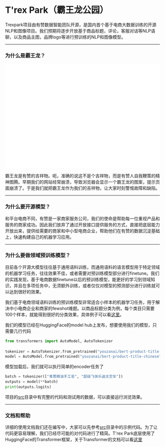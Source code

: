 # T'rex Park（霸王龙公园）

Trexpark项目由有赞数据智能团队开源，是国内首个基于电商大数据训练的开源NLP和图像项目。我们预期将逐步开放基于商品标题，评论，客服对话等NLP语聊，以及商品主图，品牌logo等进行预训练的NLP和图像模型。

----

### 为什么是霸王龙？

![霸王龙](images/trex_white.png)

霸王龙是有赞的吉祥物。呃，准确的说这不是个吉祥物，而是有赞人自我鞭策的精神图腾。早期我们的网站经常崩溃，导致浏览器会显示一个霸王龙的图案，提示页面崩溃了。于是我们就把霸王龙作为我们的吉祥物，让大家时刻警惕故障和缺陷。

----

### 为什么要开源模型？

和平台电商不同，有赞是一家商家服务公司，我们的使命是帮助每一位重视产品和服务的商家成功。因此我们放弃了通过开放接口提供服务的方式，直接把底层能力开放出来，提供给需要的商家和中小型电商企业，帮助他们在有赞的数据沉淀基础上，快速构建自己的机器学习应用。

----
### 为什么要做领域预训练模型？

目前各个开源大模型往往基于通用语料训练，而通用语料的语言模型用于特定领域的机器学习任务，往往效果不佳，或者需要对预训练模型部分进行finetune。我们的实践发现，基于电商数据finetune以后的预训练模型，能更好的学习到领域知识，并且在多项任务中，无须额外训练，或者仅仅对模型的预测部分进行训练就可以达到很好的效果。

我们基于电商领域语料训练的预训练模型非常适合小样本的机器学习任务，用于解决中小电商企业和商家的fewshot难题。以商品标题分类为例，每个类目只需要100个样本，就能得到很好的分类效果，具体例子可以看[这里](https://github.com/youzanai/trexpark/blob/main/src/text_classification/title_classification.py)。

我们的模型已经在HuggingFace的model hub上发布，想要使用我们的模型，只需要几行代码
```Python
from transformers import AutoModel, AutoTokenizer

tokenizer = AutoTokenizer.from_pretrained("youzanai/bert-product-title-chinese")
model = AutoModel.from_pretrained("youzanai/bert-product-title-chinese")
```
模型加载后，我们就可以执行简单的encoder任务了
```Python
batch = tokenizer(["青蒿精油手工皂", "超级飞侠乐迪太空车"])
outputs = model(**batch)
print(outputs.logits)
```

项目的[src](https://github.com/youzanai/trexpark/tree/main/src)目录中有完整的代码和测试用的数据，可以直接运行浏览效果。

----

### 文档和帮助

详细的使用文档我们还在编写中，大家可以先参考[src](https://github.com/youzanai/trexpark/tree/main/src)目录中的示例代码。为了让代码更容易理解，我们已经尽可能的对代码进行了精简。T'rex Park底层使用了HuggingFace的Transformer框架，关于Transformer的文档可以看[这里](https://huggingface.co/docs/transformers/quicktour)